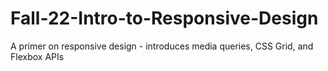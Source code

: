 # Fall-22-Intro-to-Responsive-Design
A primer on responsive design - introduces media queries, CSS Grid, and Flexbox APIs

